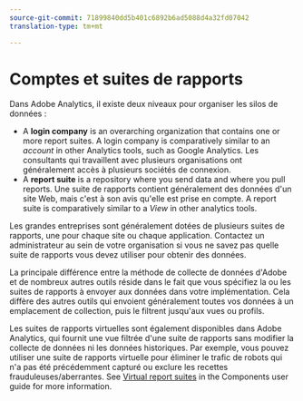 ```yaml
---
source-git-commit: 71899840dd5b401c6892b6ad5088d4a32fd07042
translation-type: tm+mt

---
```

# Comptes et suites de rapports

Dans Adobe Analytics, il existe deux niveaux pour organiser les silos de données :

* A **login company** is an overarching organization that contains one or more report suites. A login company is comparatively similar to an *account* in other Analytics tools, such as Google Analytics. Les consultants qui travaillent avec plusieurs organisations ont généralement accès à plusieurs sociétés de connexion.
* A **report suite** is a repository where you send data and where you pull reports. Une suite de rapports contient généralement des données d&#39;un site Web, mais c&#39;est à son avis qu&#39;elle est prise en compte. A report suite is comparatively similar to a *View* in other analytics tools.

Les grandes entreprises sont généralement dotées de plusieurs suites de rapports, une pour chaque site ou chaque application. Contactez un administrateur au sein de votre organisation si vous ne savez pas quelle suite de rapports vous devez utiliser pour obtenir des données.

La principale différence entre la méthode de collecte de données d&#39;Adobe et de nombreux autres outils réside dans le fait que vous spécifiez la ou les suites de rapports à envoyer aux données dans votre implémentation. Cela diffère des autres outils qui envoient généralement toutes vos données à un emplacement de collection, puis le filtrent jusqu&#39;aux vues ou profils.

Les suites de rapports virtuelles sont également disponibles dans Adobe Analytics, qui fournit une vue filtrée d&#39;une suite de rapports sans modifier la collecte de données ni les données historiques. Par exemple, vous pouvez utiliser une suite de rapports virtuelle pour éliminer le trafic de robots qui n&#39;a pas été précédemment capturé ou exclure les recettes frauduleuses/aberrantes. See [Virtual report suites](../../components/vrs/vrs-about.md) in the Components user guide for more information.
